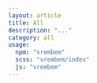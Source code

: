 ```yaml
---
layout: article
title: All
description: "..."
category: all
usage:
  npm: "vrembem"
  scss: "vrembem/index"
  js: "vrembem"
---
```


